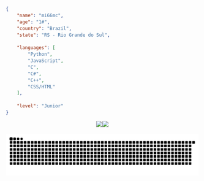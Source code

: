 ```json
{
    "name": "mi66mc",
    "age": "1#",
    "country": "Brazil",
    "state": "RS - Rio Grande do Sul",

    "languages": [
        "Python",
        "JavaScript",
        "C",
        "C#",
        "C++",
        "CSS/HTML"
    ],
    
    "level": "Junior"
}
```

<div align="center">
  <img height="180em" src="https://github-readme-stats.vercel.app/api?username=mi66mc&show_icons=true&theme=dark&include_all_commits=true&count_private=false"/><img height="180em" src="https://github-readme-stats.vercel.app/api/top-langs/?username=mi66mc&layout=compact&langs_count=99&theme=dark"/>
    
  ![Snake animation](https://github.com/mi66mc/mi66mc/blob/output/github-contribution-grid-snake-dark.svg)
</div>
